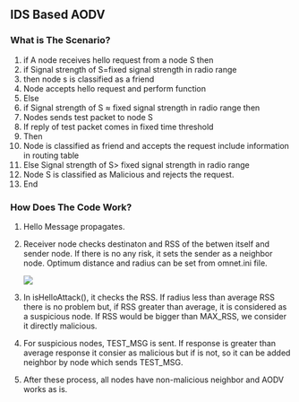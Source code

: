 ## IDS Based AODV

### What is The Scenario?
1. if A node receives hello request from a node S then
2. if Signal strength of S=fixed signal strength in radio
range
3. then node s is classified as a friend
4. Node accepts hello request and perform function
5. Else
6. if Signal strength of S ≈ fixed signal strength in radio range
then
7. Nodes sends test packet to node S
8. If reply of test packet comes in fixed time threshold
9. Then
10. Node is classified as friend and accepts the request include
information in routing table
11. Else Signal strength of S> fixed signal strength in radio range
12. Node S is classified as Malicious and rejects the request.
13. End

### How Does The Code Work?
1. Hello Message propagates.
2. Receiver node checks destinaton and RSS of the betwen itself and sender node. If there is no any risk, it sets the sender as a neighbor node. Optimum distance and radius can be set from omnet.ini file.

    ![](https://i.imgur.com/s4Khprl.png)

3. In isHelloAttack(), it checks the RSS. If radius less than average RSS there is no problem but, if RSS greater than average, it is considered as a suspicious node. If RSS would be bigger than MAX_RSS, we consider it directly malicious.
4. For suspicious nodes, TEST_MSG is sent. If response is greater than average response it consier as malicious but if is not, so it can be added neighbor by node which sends TEST_MSG.
5. After these process, all nodes have non-malicious neighbor and AODV works as is.